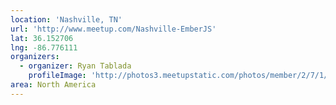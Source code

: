 ```yaml
---
location: 'Nashville, TN'
url: 'http://www.meetup.com/Nashville-EmberJS'
lat: 36.152706
lng: -86.776111
organizers:
  - organizer: Ryan Tablada
    profileImage: 'http://photos3.meetupstatic.com/photos/member/2/7/1/8/thumb_250510008.jpeg'
area: North America
---
```

